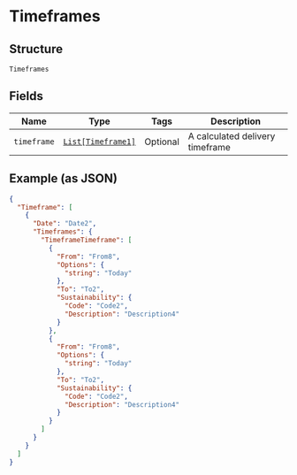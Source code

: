 
# Timeframes

## Structure

`Timeframes`

## Fields

| Name | Type | Tags | Description |
|  --- | --- | --- | --- |
| `timeframe` | [`List[Timeframe1]`](../../doc/models/timeframe-1.md) | Optional | A calculated delivery timeframe |

## Example (as JSON)

```json
{
  "Timeframe": [
    {
      "Date": "Date2",
      "Timeframes": {
        "TimeframeTimeframe": [
          {
            "From": "From8",
            "Options": {
              "string": "Today"
            },
            "To": "To2",
            "Sustainability": {
              "Code": "Code2",
              "Description": "Description4"
            }
          },
          {
            "From": "From8",
            "Options": {
              "string": "Today"
            },
            "To": "To2",
            "Sustainability": {
              "Code": "Code2",
              "Description": "Description4"
            }
          }
        ]
      }
    }
  ]
}
```

